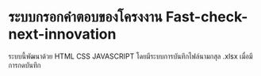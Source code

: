 ﻿# ระบบกรอกคำตอบของโครงงาน Fast-check-next-innovation
ระบบนี้พัฒนาด้วย HTML CSS JAVASCRIPT โดยมีระบบการบันทึกไฟล์นามกสุล .xlsx เมื่อมีการกดบันทึก
